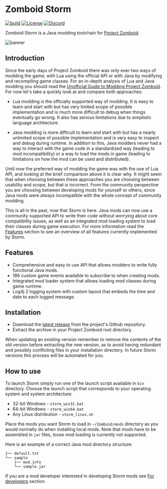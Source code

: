 # Zomboid Storm

[![build](https://github.com/pzstorm/storm/actions/workflows/java-ci.yaml/badge.svg?branch=dev)](https://github.com/pzstorm/storm/actions/workflows/java-ci.yaml) [![License](https://img.shields.io/github/license/pzstorm/storm?logo=gnu)](https://www.gnu.org/licenses/) [![Discord](https://img.shields.io/discord/823907021178798150?color=7289DA&label=discord&logo=discord&logoColor=white)](https://discord.gg/ZCmg9VsvSW)

Zomboid Storm is a Java modding toolchain for [Project Zomboid](https://projectzomboid.com/blog/).

![banner](https://raw.githubusercontent.com/pzstorm/storm/gh-pages/images/storm-banner.png)

## Introduction

Since the early days of Project Zomboid there was only ever two ways of modding the game; with Lua using the official API or with Java by modifying and recompiling game classes. For an in-depth analysis of Lua and Java modding you should read the [Unofficial Guide to Modding Project Zomboid](https://github.com/cocolabs/pz-modding-guide#writing-code). For now let's take a quickly look at and compare both approaches:

- Lua modding is the officially supported way of modding. It is easy to learn and start with but has very limited scope of possible implementation and is much more difficult to debug when things eventually go wrong. It also has serious limitations due to simplistic language architecture. 

- Java modding is more difficult to learn and start with but has a nearly unlimited scope of possible implementation and is very easy to inspect and debug during runtime. In addition to this, Java modders never had a way to interact with the game code in a standardized way (leading to mod incompatibility) or a way to load the mods in game (leading to limitations on how the mod can be used and distributed).

Until now the preferred way of modding the game was with the use of Lua API, and looking at the brief comparison above it is clear why. It might seem that when choosing between these approaches you are choosing between usability and scope, but that is incorrect. From the community perspective you are choosing between developing mods for yourself or others, since Java mods were always incompatible with the whole concept of community modding.

This is all in the past, now that Storm is here. Java mods can now use a community supported API to write their code without worrying about core compatibility issues, as well as an integrated mod loading system to load their classes during game execution. For more information read the [Features](#features) section to see an overview of all features currently implemented by Storm.

## Features

- Comprehensive and easy to use API that allows modders to write fully functional Java mods.
- 186 custom game events available to subscribe to when creating mods.
- Integrated mod loader system that allows loading mod classes during game runtime.
- Log4j 2 logging system with custom layout that embeds the time and date to each logged message.

## Installation

- Download the [latest release](https://github.com/pzstorm/storm/releases/latest) from the project's Github repository.
- Extract the archive in your Project Zomboid root directory.

When updating an existing version remember to remove the contents of the old version before extracting the new version, as to avoid having redundant and possibly conflicting files in your installation directory. In future Storm versions this process will be automated for you.

## How to use

To launch Storm simply run one of the launch script available in `bin` directory.
Choose the launch script that corresponds to your operating system and system architecture:

- 32-bit Windows - `storm_win32.bat`
- 64-bit Windows - `storm_win64.bat`
- Any Linux distribution - `storm_linux.sh`

Place the mods you want Storm to load in `~/Zomboid/mods` directory as you would normally do when installing local mods. Note that mods have to be assembled in `jar` files, loose mod loading is currently not supported.

Here is an example of a correct Java mod directory structure:

```
├── default.txt
└── sample
    ├── mod.info
    └── sample.jar
```

If you are a mod developer interested in developing Storm mods see [For developers](#for-developers) section.

